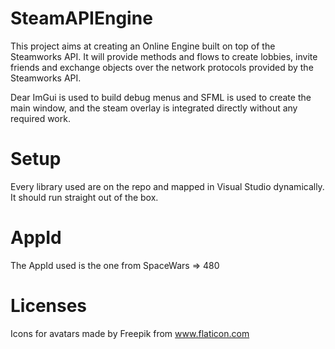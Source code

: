 # SteamAPIEngine

This project aims at creating an Online Engine built on top of the Steamworks API.
It will provide methods and flows to create lobbies, invite friends and exchange objects over the network protocols provided by the Steamworks API.

Dear ImGui is used to build debug menus and SFML is used to create the main window, and the steam overlay is integrated directly without any required work.


# Setup
Every library used are on the repo and mapped in Visual Studio dynamically. It should run straight out of the box.


# AppId
The AppId used is the one from SpaceWars => 480

# Licenses
Icons for avatars made by Freepik from www.flaticon.com
